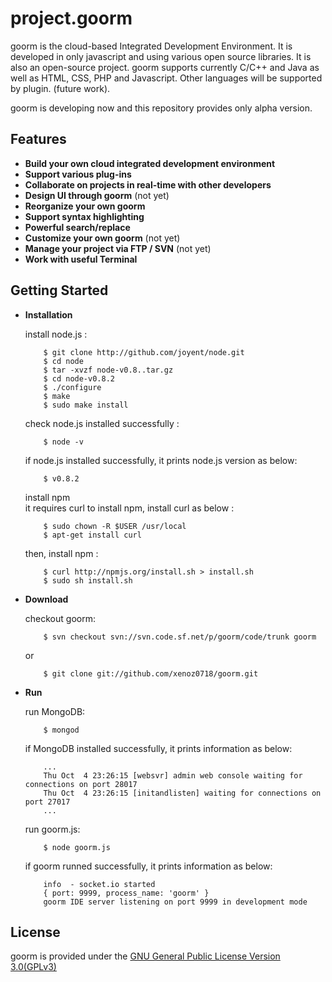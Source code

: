 project.goorm
=========================

goorm is the cloud-based Integrated Development Environment. It is developed in only javascript and using various open source libraries. It is also an open-source project. goorm supports currently C/C++ and Java as well as HTML, CSS, PHP and Javascript. Other languages will be supported by plugin. (future work).

goorm is developing now and this repository provides only alpha version.


Features
--------

* **Build your own cloud integrated development environment**
* **Support various plug-ins**
* **Collaborate on projects in real-time with other developers**
* **Design UI through goorm** (not yet)
* **Reorganize your own goorm**
* **Support syntax highlighting**
* **Powerful search/replace**
* **Customize your own goorm** (not yet)
* **Manage your project via FTP / SVN** (not yet)
* **Work with useful Terminal**

Getting Started
---------------

* **Installation**

  install node.js :

          $ git clone http://github.com/joyent/node.git
          $ cd node
          $ tar -xvzf node-v0.8..tar.gz
          $ cd node-v0.8.2
          $ ./configure
          $ make
          $ sudo make install

  check node.js installed successfully :
  
          $ node -v
          
  if node.js installed successfully, it prints node.js version as below:
  
          $ v0.8.2

  install npm   
  it requires curl to install npm, install curl as below :
        
          $ sudo chown -R $USER /usr/local
          $ apt-get install curl
  
  then, install npm :
  
          $ curl http://npmjs.org/install.sh > install.sh
          $ sudo sh install.sh
  
* **Download**

  checkout goorm:
    
          $ svn checkout svn://svn.code.sf.net/p/goorm/code/trunk goorm 
          
  or
          
          $ git clone git://github.com/xenoz0718/goorm.git        

* **Run**

  run MongoDB:
    
          $ mongod
          
  if MongoDB installed successfully, it prints information as below:

          ...
          Thu Oct  4 23:26:15 [websvr] admin web console waiting for connections on port 28017
          Thu Oct  4 23:26:15 [initandlisten] waiting for connections on port 27017
          ...
        
  run goorm.js:
          
          $ node goorm.js
          
  if goorm runned successfully, it prints information as below:
  
          info  - socket.io started
          { port: 9999, process_name: 'goorm' }
          goorm IDE server listening on port 9999 in development mode
        
License
-------
goorm is provided under the [GNU General Public License Version 3.0(GPLv3)](http://gplv3.fsf.org/)